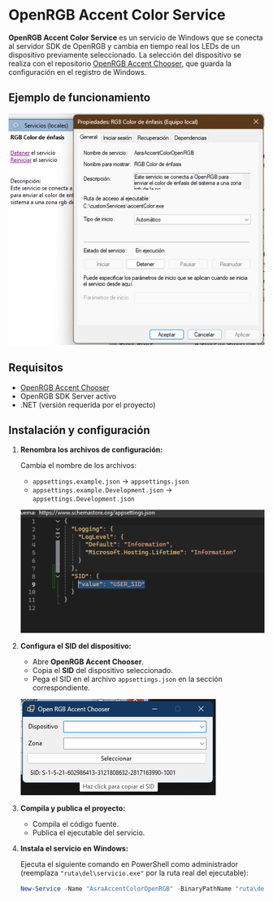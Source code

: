 ﻿# OpenRGB Accent Color Service

**OpenRGB Accent Color Service** es un servicio de Windows que se conecta al servidor SDK de OpenRGB y cambia en tiempo real los LEDs de un dispositivo previamente seleccionado. La selección del dispositivo se realiza con el repositorio [OpenRGB Accent Chooser](https://github.com/smukideejeah/OpenRGB-Accent-Chooser), que guarda la configuración en el registro de Windows.

## Ejemplo de funcionamiento

![OpenRGB Accent Color Service funcionando](assets/servicio.png)

## Requisitos

- [OpenRGB Accent Chooser](https://github.com/smukideejeah/OpenRGB-Accent-Chooser)
- OpenRGB SDK Server activo
- .NET (versión requerida por el proyecto)

## Instalación y configuración

1. **Renombra los archivos de configuración:**

   Cambia el nombre de los archivos:
   - `appsettings.example.json` → `appsettings.json`
   - `appsettings.example.Development.json` → `appsettings.Development.json`

   ![Renombrar archivos](assets/appsettings.png)

2. **Configura el SID del dispositivo:**

   - Abre **OpenRGB Accent Chooser**.
   - Copia el **SID** del dispositivo seleccionado.
   - Pega el SID en el archivo `appsettings.json` en la sección correspondiente.

   ![Obtener SID con OpenRGB Accent Chooser](assets/form.png)

3. **Compila y publica el proyecto:**

   - Compila el código fuente.
   - Publica el ejecutable del servicio.

4. **Instala el servicio en Windows:**

   Ejecuta el siguiente comando en PowerShell como administrador (reemplaza `"ruta\del\servicio.exe"` por la ruta real del ejecutable):

   ```powershell
   New-Service -Name "AsraAccentColorOpenRGB" -BinaryPathName "ruta\del\servicio.exe" -DisplayName "RGB Color de énfasis" -Description "Este servicio se conecta a OpenRGB para enviar el color de énfasis del sistema a una zona RGB de la PC" -StartupType Automatic